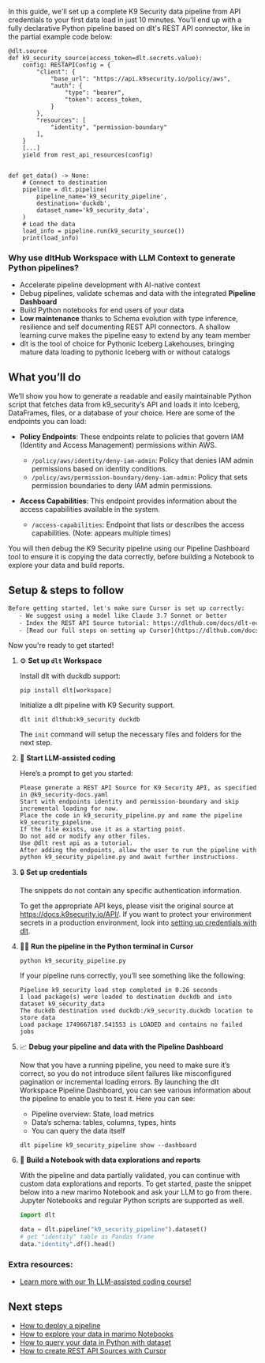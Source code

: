 In this guide, we'll set up a complete K9 Security data pipeline from API credentials to your first data load in just 10 minutes. You'll end up with a fully declarative Python pipeline based on dlt's REST API connector, like in the partial example code below:

```python-outcome
@dlt.source
def k9_security_source(access_token=dlt.secrets.value):
    config: RESTAPIConfig = {
        "client": {
            "base_url": "https://api.k9security.io/policy/aws",
            "auth": {
                "type": "bearer",
                "token": access_token,
            }
        },
        "resources": [
            "identity", "permission-boundary"
        ],
    }
    [...]
    yield from rest_api_resources(config)


def get_data() -> None:
    # Connect to destination
    pipeline = dlt.pipeline(
        pipeline_name='k9_security_pipeline',
        destination='duckdb',
        dataset_name='k9_security_data', 
    )
    # Load the data
    load_info = pipeline.run(k9_security_source())
    print(load_info) 
```

### Why use dltHub Workspace with LLM Context to generate Python pipelines?

- Accelerate pipeline development with AI-native context
- Debug pipelines, validate schemas and data with the integrated **Pipeline Dashboard**
- Build Python notebooks for end users of your data
- **Low maintenance** thanks to Schema evolution with type inference, resilience and self documenting REST API connectors. A shallow learning curve makes the pipeline easy to extend by any team member
- dlt is the tool of choice for Pythonic Iceberg Lakehouses, bringing mature data loading to pythonic Iceberg with or without catalogs

## What you’ll do

We’ll show you how to generate a readable and easily maintainable Python script that fetches data from k9_security’s API and loads it into Iceberg, DataFrames, files, or a database of your choice. Here are some of the endpoints you can load:

- **Policy Endpoints**: These endpoints relate to policies that govern IAM (Identity and Access Management) permissions within AWS.
  - `/policy/aws/identity/deny-iam-admin`: Policy that denies IAM admin permissions based on identity conditions.
  - `/policy/aws/permission-boundary/deny-iam-admin`: Policy that sets permission boundaries to deny IAM admin permissions.
  
- **Access Capabilities**: This endpoint provides information about the access capabilities available in the system.
  - `/access-capabilities`: Endpoint that lists or describes the access capabilities. (Note: appears multiple times)

You will then debug the K9 Security pipeline using our Pipeline Dashboard tool to ensure it is copying the data correctly, before building a Notebook to explore your data and build reports.

## Setup & steps to follow

```default
Before getting started, let's make sure Cursor is set up correctly:
   - We suggest using a model like Claude 3.7 Sonnet or better
   - Index the REST API Source tutorial: https://dlthub.com/docs/dlt-ecosystem/verified-sources/rest_api/ and add it to context as **@dlt rest api**
   - [Read our full steps on setting up Cursor](https://dlthub.com/docs/dlt-ecosystem/llm-tooling/cursor-restapi#23-configuring-cursor-with-documentation)
```

Now you're ready to get started!

1. ⚙️ **Set up `dlt` Workspace**
    
    Install dlt with duckdb support:
    ```shell
    pip install dlt[workspace]
    ```

    Initialize a dlt pipeline with K9 Security support.
    ```shell
    dlt init dlthub:k9_security duckdb
    ```

    The `init` command will setup the necessary files and folders for the next step.
    
2. 🤠 **Start LLM-assisted coding**
    
    Here’s a prompt to get you started:
    
    ```prompt
    Please generate a REST API Source for K9 Security API, as specified in @k9_security-docs.yaml 
    Start with endpoints identity and permission-boundary and skip incremental loading for now. 
    Place the code in k9_security_pipeline.py and name the pipeline k9_security_pipeline. 
    If the file exists, use it as a starting point. 
    Do not add or modify any other files. 
    Use @dlt rest api as a tutorial. 
    After adding the endpoints, allow the user to run the pipeline with python k9_security_pipeline.py and await further instructions.
    ```

    
3. 🔒 **Set up credentials** 
    
    The snippets do not contain any specific authentication information.
    
    To get the appropriate API keys, please visit the original source at https://docs.k9security.io/API/.
    If you want to protect your environment secrets in a production environment, look into [setting up credentials with dlt](https://dlthub.com/docs/walkthroughs/add_credentials).
    
4. 🏃‍♀️ **Run the pipeline in the Python terminal in Cursor**
    
    ```shell
    python k9_security_pipeline.py
    ```
    
    If your pipeline runs correctly, you’ll see something like the following:
    
    ```shell
    Pipeline k9_security load step completed in 0.26 seconds
    1 load package(s) were loaded to destination duckdb and into dataset k9_security_data
    The duckdb destination used duckdb:/k9_security.duckdb location to store data
    Load package 1749667187.541553 is LOADED and contains no failed jobs
    ```
    
5. 📈 **Debug your pipeline and data with the Pipeline Dashboard**

    Now that you have a running pipeline, you need to make sure it’s correct, so you do not introduce silent failures like misconfigured pagination or incremental loading errors. By launching the dlt Workspace Pipeline Dashboard, you can see various information about the pipeline to enable you to test it. Here you can see:
    - Pipeline overview: State, load metrics
    - Data’s schema: tables, columns, types, hints
    - You can query the data itself
    
    ```shell
    dlt pipeline k9_security_pipeline show --dashboard
    ```
    
6. 🐍 **Build a Notebook with data explorations and reports**

    With the pipeline and data partially validated, you can continue with custom data explorations and reports. To get started, paste the snippet below into a new marimo Notebook and ask your LLM to go from there. Jupyter Notebooks and regular Python scripts are supported as well.

    
    ```python
    import dlt

   data = dlt.pipeline("k9_security_pipeline").dataset()
   # get "identity" table as Pandas frame
   data."identity".df().head()
    ```

### Extra resources:

- [Learn more with our 1h LLM-assisted coding course!](https://www.youtube.com/watch?v=GGid70rnJuM)

## Next steps

- [How to deploy a pipeline](https://dlthub.com/docs/walkthroughs/deploy-a-pipeline)
- [How to explore your data in marimo Notebooks](https://dlthub.com/docs/general-usage/dataset-access/marimo)
- [How to query your data in Python with dataset](https://dlthub.com/docs/general-usage/dataset-access/dataset)
- [How to create REST API Sources with Cursor](https://dlthub.com/docs/dlt-ecosystem/llm-tooling/cursor-restapi)